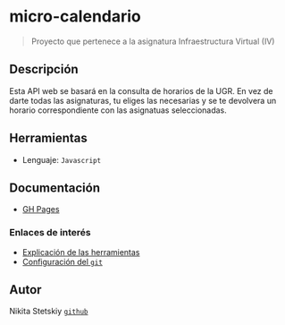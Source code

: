 # micro-calendario

> Proyecto que pertenece a la asignatura Infraestructura Virtual (IV)

## Descripción

Esta API web se basará en la consulta de horarios de la UGR. En vez de darte todas las asignaturas, tu eliges las necesarias y se te devolvera un horario correspondiente con las asignatuas seleccionadas.

## Herramientas

- Lenguaje: `Javascript`

## Documentación

- [GH Pages](https://nikitastetskiy.github.io/micro-calendario/)

### Enlaces de interés

 - [Explicación de las herramientas](/docs/herramientas.md)
 - [Configuración del `git`](/docs/git.md)

 ## Autor

 Nikita Stetskiy [`github`](https://github.com/nikitastetskiy)